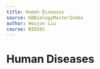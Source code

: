 ```yaml
---
title: Human Diseases
source: KBBiologyMasterIndex
author: Houjun Liu
course: BIO201
---
```


# Human Diseases


